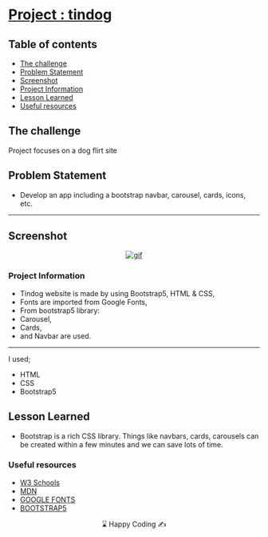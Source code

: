 # [Project : tindog](https://musatirgithub.github.io/tindog/)
## Table of contents

  - [The challenge](#the-challenge)
  - [Problem Statement](#problem-statement)
  - [Screenshot](#screenshot)
  - [Project Information](#project-information)
  - [Lesson Learned](#lesson-learned)
  - [Useful resources](#useful-resources)



## The challenge
Project focuses on a dog flirt site

## Problem Statement

- Develop an app including a bootstrap navbar, carousel, cards, icons, etc.
<hr>




## Screenshot
<p align="center">
<a href="https://portfolio-project-musatir.vercel.app/"><img src="portfolio-project.gif" alt="gif"></a>
</p>





### Project Information
- Tindog website is made by using Bootstrap5, HTML & CSS,
- Fonts are imported from Google Fonts,
- From bootstrap5 library: 
- Carousel,
- Cards,
- and Navbar are used.



------
I used;
- HTML
- CSS
- Bootstrap5





## Lesson Learned

- Bootstrap is a rich CSS library. Things like navbars, cards, carousels can be created within a few minutes and we can save lots of time. 

### Useful resources

- [W3 Schools](https://www.w3schools.com/) 
- [MDN](https://developer.mozilla.org/en-US/) 
- [GOOGLE FONTS](https://fonts.google.com/) 
- [BOOTSTRAP5](https://getbootstrap.com/docs/5.0/getting-started/introduction/) 












<center> &#8987; Happy Coding  &#9997; </center>
